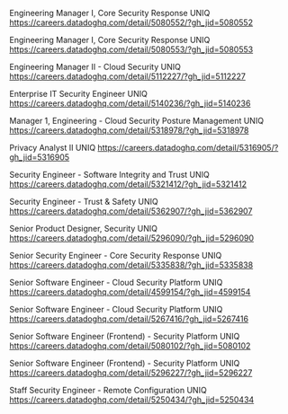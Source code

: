 Engineering Manager I, Core Security Response UNIQ https://careers.datadoghq.com/detail/5080552/?gh_jid=5080552

Engineering Manager I, Core Security Response UNIQ https://careers.datadoghq.com/detail/5080553/?gh_jid=5080553

Engineering Manager II - Cloud Security UNIQ https://careers.datadoghq.com/detail/5112227/?gh_jid=5112227

Enterprise IT Security Engineer UNIQ https://careers.datadoghq.com/detail/5140236/?gh_jid=5140236

Manager 1, Engineering - Cloud Security Posture Management UNIQ https://careers.datadoghq.com/detail/5318978/?gh_jid=5318978

Privacy Analyst II UNIQ https://careers.datadoghq.com/detail/5316905/?gh_jid=5316905

Security Engineer - Software Integrity and Trust UNIQ https://careers.datadoghq.com/detail/5321412/?gh_jid=5321412

Security Engineer - Trust & Safety UNIQ https://careers.datadoghq.com/detail/5362907/?gh_jid=5362907

Senior Product Designer, Security UNIQ https://careers.datadoghq.com/detail/5296090/?gh_jid=5296090

Senior Security Engineer - Core Security Response UNIQ https://careers.datadoghq.com/detail/5335838/?gh_jid=5335838

Senior Software Engineer - Cloud Security Platform UNIQ https://careers.datadoghq.com/detail/4599154/?gh_jid=4599154

Senior Software Engineer - Cloud Security Platform UNIQ https://careers.datadoghq.com/detail/5267416/?gh_jid=5267416

Senior Software Engineer (Frontend) - Security Platform UNIQ https://careers.datadoghq.com/detail/5080102/?gh_jid=5080102

Senior Software Engineer (Frontend) - Security Platform UNIQ https://careers.datadoghq.com/detail/5296227/?gh_jid=5296227

Staff Security Engineer - Remote Configuration UNIQ https://careers.datadoghq.com/detail/5250434/?gh_jid=5250434

